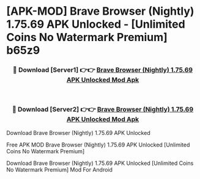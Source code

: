 # [APK-MOD] Brave Browser (Nightly) 1.75.69 APK Unlocked - [Unlimited Coins No Watermark Premium] b65z9



<div align="center">
<h3>🔴 Download [Server1] 👉👉 <a href="https://momento.my/?title=Brave_Browser_(Nightly)_1.75.69_APK_Unlocked">Brave Browser (Nightly) 1.75.69 APK Unlocked Mod Apk</a></h3><br>

<h3>🔴 Download [Server2] 👉👉 <a href="https://momento.my/?title=Brave_Browser_(Nightly)_1.75.69_APK_Unlocked">Brave Browser (Nightly) 1.75.69 APK Unlocked Mod Apk</a></h3>
</div>



Download Brave Browser (Nightly) 1.75.69 APK Unlocked 

Free APK MOD Brave Browser (Nightly) 1.75.69 APK Unlocked [Unlimited Coins No Watermark Premium]

Download Brave Browser (Nightly) 1.75.69 APK Unlocked [Unlimited Coins No Watermark Premium] Mod For Android
